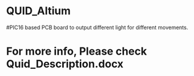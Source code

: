 # QUID_Altium
#PIC16 based PCB board to output different light for different movements. 
# For more info, Please check Quid_Description.docx
